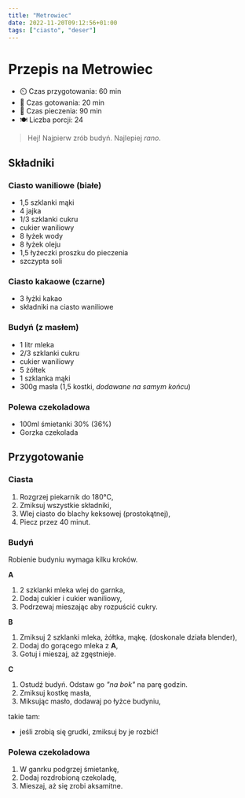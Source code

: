 ```yaml
---
title: "Metrowiec"
date: 2022-11-20T09:12:56+01:00
tags: ["ciasto", "deser"]
---
```


# Przepis na Metrowiec

- ⏲️  Czas przygotowania: 60 min
- 🍳 Czas gotowania: 20 min
- 🍳 Czas pieczenia: 90 min
- 🍽️ Liczba porcji: 24

> Hej! Najpierw zrób budyń. Najlepiej _rano_.

## Składniki

### Ciasto waniliowe (białe)

- 1,5 szklanki mąki
- 4 jajka
- 1/3 szklanki cukru
- cukier waniliowy
- 8 łyżek wody
- 8 łyżek oleju
- 1,5 łyżeczki proszku do pieczenia
- szczypta soli

### Ciasto kakaowe (czarne)

- 3 łyżki kakao
- składniki na ciasto waniliowe

### Budyń (z masłem)

- 1 litr mleka
- 2/3 szklanki cukru
- cukier waniliowy
- 5 żółtek
- 1 szklanka mąki
- 300g masła (1,5 kostki, _dodawane na samym końcu_)

### Polewa czekoladowa

- 100ml śmietanki 30% (36%)
- Gorzka czekolada

## Przygotowanie

### Ciasta

1. Rozgrzej piekarnik do 180°C,
1. Zmiksuj wszystkie składniki,
1. Wlej ciasto do blachy keksowej (prostokątnej),
1. Piecz przez 40 minut.

### Budyń

Robienie budyniu wymaga kilku kroków.

**A**

1. 2 szklanki mleka wlej do garnka,
1. Dodaj cukier i cukier waniliowy,
1. Podrzewaj mieszając aby rozpuścić cukry.

**B**

1. Zmiksuj 2 szklanki mleka, żółtka, mąkę. (doskonale działa blender),
1. Dodaj do gorącego mleka z **A**,
1. Gotuj i mieszaj, aż zgęstnieje.

**C**

1. Ostudź budyń. Odstaw go _"na bok"_ na parę godzin.
1. Zmiksuj kostkę masła,
1. Miksując masło, dodawaj po łyżce budyniu,

takie tam:

- jeśli zrobią się grudki, zmiksuj by je rozbić!

### Polewa czekoladowa

1. W ganrku podgrzej śmietankę,
1. Dodaj rozdrobioną czekoladę,
1. Mieszaj, aż się zrobi aksamitne.
